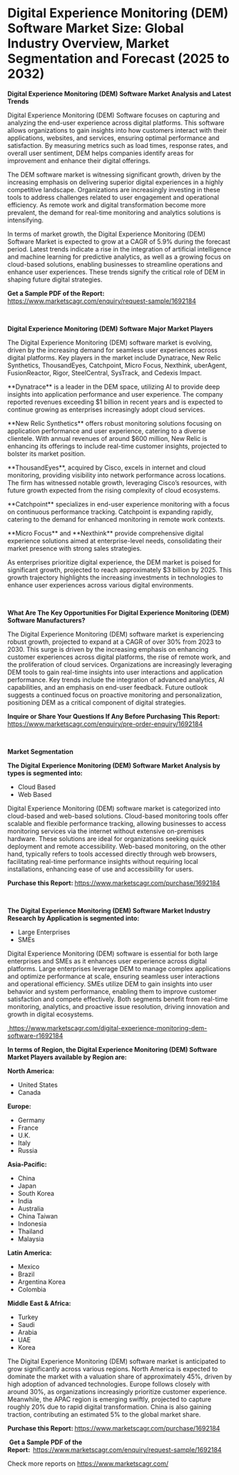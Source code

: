 <p><h1>Digital Experience Monitoring (DEM) Software Market Size: Global Industry Overview, Market Segmentation and Forecast (2025 to 2032)</h1></p><p><strong>Digital Experience Monitoring (DEM) Software Market Analysis and Latest Trends</strong></p>
<p><p>Digital Experience Monitoring (DEM) Software focuses on capturing and analyzing the end-user experience across digital platforms. This software allows organizations to gain insights into how customers interact with their applications, websites, and services, ensuring optimal performance and satisfaction. By measuring metrics such as load times, response rates, and overall user sentiment, DEM helps companies identify areas for improvement and enhance their digital offerings.</p><p>The DEM software market is witnessing significant growth, driven by the increasing emphasis on delivering superior digital experiences in a highly competitive landscape. Organizations are increasingly investing in these tools to address challenges related to user engagement and operational efficiency. As remote work and digital transformation become more prevalent, the demand for real-time monitoring and analytics solutions is intensifying.</p><p>In terms of market growth, the Digital Experience Monitoring (DEM) Software Market is expected to grow at a CAGR of 5.9% during the forecast period. Latest trends indicate a rise in the integration of artificial intelligence and machine learning for predictive analytics, as well as a growing focus on cloud-based solutions, enabling businesses to streamline operations and enhance user experiences. These trends signify the critical role of DEM in shaping future digital strategies.</p></p>
<p><strong>Get a Sample PDF of the Report:&nbsp;</strong> <a href="https://www.marketscagr.com/enquiry/request-sample/1692184?utm_campaign=1999&utm_medium=2&utm_source=Github&utm_content=ia&utm_term=07012025&utm_id=digital-experience-monitoring-dem-software">https://www.marketscagr.com/enquiry/request-sample/1692184</a></p>
<p>&nbsp;</p>
<p><strong>Digital Experience Monitoring (DEM) Software Major Market Players</strong></p>
<p><p>The Digital Experience Monitoring (DEM) software market is evolving, driven by the increasing demand for seamless user experiences across digital platforms. Key players in the market include Dynatrace, New Relic Synthetics, ThousandEyes, Catchpoint, Micro Focus, Nexthink, uberAgent, FusionReactor, Rigor, SteelCentral, SysTrack, and Cedexis Impact.</p><p>**Dynatrace** is a leader in the DEM space, utilizing AI to provide deep insights into application performance and user experience. The company reported revenues exceeding $1 billion in recent years and is expected to continue growing as enterprises increasingly adopt cloud services.</p><p>**New Relic Synthetics** offers robust monitoring solutions focusing on application performance and user experience, catering to a diverse clientele. With annual revenues of around $600 million, New Relic is enhancing its offerings to include real-time customer insights, projected to bolster its market position.</p><p>**ThousandEyes**, acquired by Cisco, excels in internet and cloud monitoring, providing visibility into network performance across locations. The firm has witnessed notable growth, leveraging Cisco’s resources, with future growth expected from the rising complexity of cloud ecosystems.</p><p>**Catchpoint** specializes in end-user experience monitoring with a focus on continuous performance tracking. Catchpoint is expanding rapidly, catering to the demand for enhanced monitoring in remote work contexts.</p><p>**Micro Focus** and **Nexthink** provide comprehensive digital experience solutions aimed at enterprise-level needs, consolidating their market presence with strong sales strategies.</p><p>As enterprises prioritize digital experience, the DEM market is poised for significant growth, projected to reach approximately $3 billion by 2025. This growth trajectory highlights the increasing investments in technologies to enhance user experiences across various digital environments.</p></p>
<p>&nbsp;</p>
<p><strong>What Are The Key Opportunities For Digital Experience Monitoring (DEM) Software Manufacturers?</strong></p>
<p><p>The Digital Experience Monitoring (DEM) software market is experiencing robust growth, projected to expand at a CAGR of over 30% from 2023 to 2030. This surge is driven by the increasing emphasis on enhancing customer experiences across digital platforms, the rise of remote work, and the proliferation of cloud services. Organizations are increasingly leveraging DEM tools to gain real-time insights into user interactions and application performance. Key trends include the integration of advanced analytics, AI capabilities, and an emphasis on end-user feedback. Future outlook suggests a continued focus on proactive monitoring and personalization, positioning DEM as a critical component of digital strategies.</p></p>
<p><strong>Inquire or Share Your Questions If Any Before Purchasing This Report:</strong> <a href="https://www.marketscagr.com/enquiry/pre-order-enquiry/1692184?utm_campaign=1999&utm_medium=2&utm_source=Github&utm_content=ia&utm_term=07012025&utm_id=digital-experience-monitoring-dem-software">https://www.marketscagr.com/enquiry/pre-order-enquiry/1692184</a></p>
<p>&nbsp;</p>
<p><strong>Market Segmentation</strong></p>
<p><strong>The Digital Experience Monitoring (DEM) Software Market Analysis by types is segmented into:</strong></p>
<p><ul><li>Cloud Based</li><li>Web Based</li></ul></p>
<p><p>Digital Experience Monitoring (DEM) software market is categorized into cloud-based and web-based solutions. Cloud-based monitoring tools offer scalable and flexible performance tracking, allowing businesses to access monitoring services via the internet without extensive on-premises hardware. These solutions are ideal for organizations seeking quick deployment and remote accessibility. Web-based monitoring, on the other hand, typically refers to tools accessed directly through web browsers, facilitating real-time performance insights without requiring local installations, enhancing ease of use and accessibility for users.</p></p>
<p><strong>Purchase this Report:&nbsp;</strong><a href="https://www.marketscagr.com/purchase/1692184?utm_campaign=1999&utm_medium=2&utm_source=Github&utm_content=ia&utm_term=07012025&utm_id=digital-experience-monitoring-dem-software">https://www.marketscagr.com/purchase/1692184</a></p>
<p>&nbsp;</p>
<p><strong>The Digital Experience Monitoring (DEM) Software Market Industry Research by Application is segmented into:</strong></p>
<p><ul><li>Large Enterprises</li><li>SMEs</li></ul></p>
<p><p>Digital Experience Monitoring (DEM) software is essential for both large enterprises and SMEs as it enhances user experience across digital platforms. Large enterprises leverage DEM to manage complex applications and optimize performance at scale, ensuring seamless user interactions and operational efficiency. SMEs utilize DEM to gain insights into user behavior and system performance, enabling them to improve customer satisfaction and compete effectively. Both segments benefit from real-time monitoring, analytics, and proactive issue resolution, driving innovation and growth in digital ecosystems.</p></p>
<p><a href="https://www.marketscagr.com/digital-experience-monitoring-dem-software-r1692184?utm_campaign=1999&utm_medium=2&utm_source=Github&utm_content=ia&utm_term=07012025&utm_id=digital-experience-monitoring-dem-software">&nbsp;https://www.marketscagr.com/digital-experience-monitoring-dem-software-r1692184</a></p>
<p><strong>In terms of Region, the Digital Experience Monitoring (DEM) Software Market Players available by Region are:</strong></p>
<p>
    <p> <strong> North America: </strong>
        <ul>
            <li>United States</li>
            <li>Canada</li>
        </ul>
        </p> 
    <p> <strong> Europe: </strong>
        <ul>
            <li>Germany</li>
            <li>France</li>
            <li>U.K.</li>
            <li>Italy</li>
            <li>Russia</li>
        </ul>
        </p> 
    <p> <strong> Asia-Pacific: </strong>
        <ul>
            <li>China</li>
            <li>Japan</li>
            <li>South Korea</li>
            <li>India</li>
            <li>Australia</li>
            <li>China Taiwan</li>
            <li>Indonesia</li>
            <li>Thailand</li>
            <li>Malaysia</li>
        </ul>
        </p> 
    <p> <strong> Latin America: </strong>
        <ul>
            <li>Mexico</li>
            <li>Brazil</li>
            <li>Argentina Korea</li>
            <li>Colombia</li>
        </ul>
        </p> 
    <p> <strong> Middle East & Africa: </strong>
        <ul>
            <li>Turkey</li>
            <li>Saudi</li>
            <li>Arabia</li>
            <li>UAE</li>
            <li>Korea</li>
        </ul>
    </p>
    </p>
<p><p>The Digital Experience Monitoring (DEM) software market is anticipated to grow significantly across various regions. North America is expected to dominate the market with a valuation share of approximately 45%, driven by high adoption of advanced technologies. Europe follows closely with around 30%, as organizations increasingly prioritize customer experience. Meanwhile, the APAC region is emerging swiftly, projected to capture roughly 20% due to rapid digital transformation. China is also gaining traction, contributing an estimated 5% to the global market share.</p></p>
<p><strong>Purchase this Report: </strong><a href="https://www.marketscagr.com/purchase/1692184?utm_campaign=1999&utm_medium=2&utm_source=Github&utm_content=ia&utm_term=07012025&utm_id=digital-experience-monitoring-dem-software">https://www.marketscagr.com/purchase/1692184</a></p>
<p>&nbsp;<strong>Get a Sample PDF of the Report:&nbsp;&nbsp;</strong><a href="https://www.marketscagr.com/enquiry/request-sample/1692184?utm_campaign=1999&utm_medium=2&utm_source=Github&utm_content=ia&utm_term=07012025&utm_id=digital-experience-monitoring-dem-software">https://www.marketscagr.com/enquiry/request-sample/1692184</a></p>
<p><strong></strong></p>
<p>Check more reports on <a href="https://www.marketscagr.com/?utm_campaign=1999&utm_medium=2&utm_source=Github&utm_content=ia&utm_term=07012025&utm_id=digital-experience-monitoring-dem-software">https://www.marketscagr.com/</a></p>